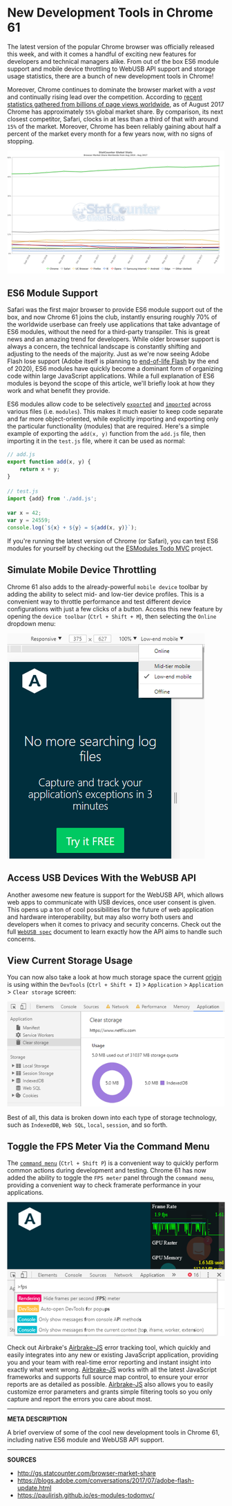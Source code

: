 # New Development Tools in Chrome 61

The latest version of the popular Chrome browser was officially released this week, and with it comes a handful of exciting new features for developers and technical managers alike.  From out of the box ES6 module support and mobile device throttling to WebUSB API support and storage usage statistics, there are a bunch of new development tools in Chrome!

Moreover, Chrome continues to dominate the browser market with a _vast_ and continually rising lead over the competition.  According to [recent statistics gathered from billions of page views worldwide](http://gs.statcounter.com/browser-market-share), as of August 2017 Chrome has approximately `55%` global market share.  By comparison, its next closest competitor, Safari, clocks in at less than a third of that with around `15%` of the market.  Moreover, Chrome has been reliably gaining about half a percent of the market every month for a few years now, with no signs of stopping.

![StatCounter Global Browser Market Share Chart](chrome61_stat-counter-browser.png)

## ES6 Module Support

Safari was the first major browser to provide ES6 module support out of the box, and now Chrome 61 joins the club, instantly ensuring roughly 70% of the worldwide userbase can freely use applications that take advantage of ES6 modules, without the need for a third-party transpiler.  This is great news and an amazing trend for developers.  While older browser support is always a concern, the technical landscape is constantly shifting and adjusting to the needs of the majority.  Just as we're now seeing Adobe Flash lose support (Adobe itself is planning to [end-of-life Flash](https://blogs.adobe.com/conversations/2017/07/adobe-flash-update.html) by the end of 2020), ES6 modules have quickly become a dominant form of organizing code within large JavaScript applications.  While a full explanation of ES6 modules is beyond the scope of this article, we'll briefly look at how they work and what benefit they provide.

ES6 modules allow code to be selectively [`exported`](https://developer.mozilla.org/en-US/docs/Web/JavaScript/Reference/Statements/export) and [`imported`](https://developer.mozilla.org/en-US/docs/Web/JavaScript/Reference/Statements/import) across various files (i.e. `modules`).  This makes it much easier to keep code separate and far more object-oriented, while explicitly importing and exporting only the particular functionality (modules) that are required.  Here's a simple example of exporting the `add(x, y)` function from the `add.js` file, then importing it in the `test.js` file, where it can be used as normal:

```js
// add.js
export function add(x, y) {
    return x + y;
}

// test.js
import {add} from './add.js';

var x = 42;
var y = 24559;
console.log(`${x} + ${y} = ${add(x, y)}`);
```

If you're running the latest version of Chrome (or Safari), you can test ES6 modules for yourself by checking out the [ESModules Todo MVC](https://paulirish.github.io/es-modules-todomvc/) project.

## Simulate Mobile Device Throttling

Chrome 61 also adds to the already-powerful `mobile device` toolbar by adding the ability to select mid- and low-tier device profiles.  This is a convenient way to throttle performance and test different device configurations with just a few clicks of a button.  Access this new feature by opening the `device toolbar` (`Ctrl + Shift + M`), then selecting the `Online` dropdown menu:

![Mobile Throttling Simulation Dropdown](chrome61_mobile-throttling.png)

## Access USB Devices With the WebUSB API

Another awesome new feature is support for the WebUSB API, which allows web apps to communicate with USB devices, once user consent is given.  This opens up a ton of cool possibilities for the future of web application and hardware interoperability, but may also worry both users and developers when it comes to privacy and security concerns.  Check out the full [`WebUSB spec`](https://wicg.github.io/webusb/) document to learn exactly how the API aims to handle such concerns.

## View Current Storage Usage

You can now also take a look at how much storage space the current [origin](https://tools.ietf.org/html/rfc6454#section-3.2) is using within the `DevTools` (`Ctrl + Shift + I`) > `Application` > `Application` > `Clear storage` screen:

![Storage Usage](chrome61_storage.png)

Best of all, this data is broken down into each type of storage technology, such as `IndexedDB`, `Web SQL`, `local`, `session`, and so forth.

## Toggle the FPS Meter Via the Command Menu

The [`command menu`](https://developers.google.com/web/updates/2016/04/devtools-digest-command-menu) (`Ctrl + Shift P`) is a convenient way to quickly perform common actions during development and testing.  Chrome 61 has now added the ability to toggle the `FPS meter` panel through the `command menu`, providing a convenient way to check framerate performance in your applications.

![FPS Command Menu](chrome61_fps.png)

Check out Airbrake's <a class="js-cta-utm" href="https://airbrake.io/languages/javascript_exception_handler?utm_source=blog&amp;utm_medium=end-post&amp;utm_campaign=chrome61">Airbrake-JS</a> error tracking tool, which quickly and easily integrates into any new or existing JavaScript application, providing you and your team with real-time error reporting and instant insight into exactly what went wrong.  <a class="js-cta-utm" href="https://airbrake.io/languages/javascript_exception_handler?utm_source=blog&amp;utm_medium=end-post&amp;utm_campaign=chrome61">Airbrake-JS</a> works with all the latest JavaScript frameworks and supports full source map control, to ensure your error reports are as detailed as possible.  <a class="js-cta-utm" href="https://airbrake.io/languages/javascript_exception_handler?utm_source=blog&amp;utm_medium=end-post&amp;utm_campaign=chrome61">Airbrake-JS</a> also allows you to easily customize error parameters and grants simple filtering tools so you only capture and report the errors you care about most.

---

__META DESCRIPTION__

A brief overview of some of the cool new development tools in Chrome 61, including native ES6 module and WebUSB API support.

---

__SOURCES__

- http://gs.statcounter.com/browser-market-share
- https://blogs.adobe.com/conversations/2017/07/adobe-flash-update.html
- https://paulirish.github.io/es-modules-todomvc/